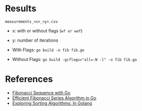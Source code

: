 # Results

`measurements_<x>_<y>.csv`

- x: with or without flags (`wf or wof`)
- y: number of iterations

- With Flags: `go build -o fib fib.go`
- Without Flags: `go build -gcflags="all=-N -l" -o fib fib.go`

# References

- [Fibonacci Sequence with Go](https://opiticalvin.medium.com/fibonacci-sequence-with-go-3eecb9ff2f57)
- [Efficient Fibonacci Series Algorithm in Go](https://medium.com/@nagarjun_nagesh/efficient-fibonacci-series-algorithm-in-go-ababd4ff985e)
- [Exploring Sorting Algorithms: In Golang](https://edwinsiby.medium.com/common-sorting-methods-in-data-structure-with-golang-d02ec6b965c8)